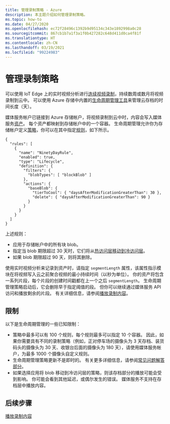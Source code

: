 ```yaml
---
title: 管理录制策略 - Azure
description: 本主题介绍如何管理录制策略。
ms.topic: how-to
ms.date: 04/27/2020
ms.openlocfilehash: ec72f28496c1392b9d95134c343e1892998a0c28
ms.sourcegitcommit: 867cb1b7a1f3a1f0b427282c648d411d0ca4f81f
ms.translationtype: HT
ms.contentlocale: zh-CN
ms.lasthandoff: 03/19/2021
ms.locfileid: "99224983"
---
```

# <a name="manage-recording-policy"></a>管理录制策略

可以使用 IoT Edge 上的实时视频分析进行[连续视频录制](continuous-video-recording-concept.md)，持续数周或数月将视频录制到云中。 可以使用 Azure 存储中内置的[生命周期管理工具](../../storage/blobs/storage-lifecycle-management-concepts.md?tabs=azure-portal)来管理云存档的时间长度（天）。  

媒体服务帐户已链接到 Azure 存储帐户，将视频录制到云中时，内容会写入媒体服务[资产](../latest/assets-concept.md)。 每个资产都映射到存储帐户中的一个容器。 生命周期管理允许你为存储帐户定义[策略](../../storage/blobs/storage-lifecycle-management-concepts.md?tabs=azure-portal#policy)，你可以在其中指定[规则](../../storage/blobs/storage-lifecycle-management-concepts.md?tabs=azure-portal#rules)，如下所示。

```
{
  "rules": [
    {
      "name": "NinetyDayRule",
      "enabled": true,
      "type": "Lifecycle",
      "definition": {
        "filters": {
          "blobTypes": [ "blockBlob" ]
        },
        "actions": {
          "baseBlob": {
            "tierToCool": { "daysAfterModificationGreaterThan": 30 },
            "delete": { "daysAfterModificationGreaterThan": 90 }
          }
        }
      }
    }
  ]
}
```

上述规则：

* 应用于存储帐户中的所有块 blob。
* 指定当 blob 期限超过 30 天时，它们将从[热访问层移动到冷访问层](../../storage/blobs/storage-blob-storage-tiers.md?tabs=azure-portal)。
* 如果 blob 期限超过 90 天，则将其删除。

使用实时视频分析来记录到资产时，请指定 `segmentLength` 属性，该属性指示模块在将视频写入云之前聚合视频的最小持续时间（以秒为单位）。 你的资产将包含一系列片段，每个片段的创建时间戳都在上一个之后 `segmentLength`。 生命周期管理策略启动后，它会删除早于指定阈值的段。 但你可以继续通过媒体服务 API 访问和播放剩余的片段。 有关详细信息，请参阅[播放录制内容](playback-recordings-how-to.md)。 

## <a name="limitations"></a>限制

以下是生命周期管理的一些已知限制：

* 策略中最多可以有 100 个规则，每个规则最多可以指定 10 个容器。 因此，如果你需要具有不同的录制策略（例如，正对停车场的摄像头为 3 天存档、装货码头的摄像头为 30 天、收银台后面的摄像头为 180 天），请使用媒体服务帐户，为最多 1000 个摄像头自定义规则。
* 生命周期管理策略更新不是即时的。 有关更多详细信息，请参阅[常见问题解答部分](../../storage/blobs/storage-lifecycle-management-concepts.md?tabs=azure-portal#faq)。
* 如果选择应用将 blob 移动到冷访问层的策略，则该存档部分的播放可能会受到影响。 你可能会看到其他延迟，或偶尔发生的错误。 媒体服务不支持在存档层中播放内容。

## <a name="next-steps"></a>后续步骤

[播放录制内容](playback-recordings-how-to.md)
